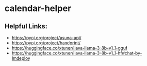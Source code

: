 # calendar-helper

## Helpful Links:

- https://pypi.org/project/asuna-api/
- https://pypi.org/project/handprint/
- https://huggingface.co/xtuner/llava-llama-3-8b-v1_1-gguf
- https://huggingface.co/xtuner/llava-llama-3-8b-v1_1-hf#chat-by-lmdeploy
